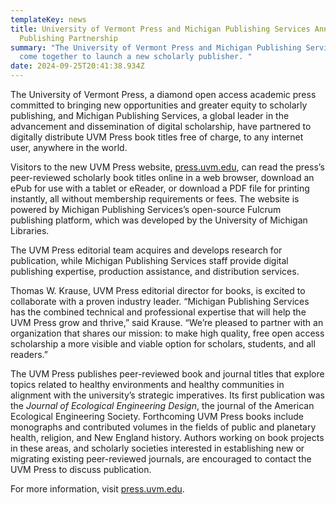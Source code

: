 ```yaml
---
templateKey: news
title: University of Vermont Press and Michigan Publishing Services Announce
  Publishing Partnership
summary: "The University of Vermont Press and Michigan Publishing Services have
  come together to launch a new scholarly publisher. "
date: 2024-09-25T20:41:38.934Z
---
```

The University of Vermont Press, a diamond open access academic press committed to bringing new opportunities and greater equity to scholarly publishing, and Michigan Publishing Services, a global leader in the advancement and dissemination of digital scholarship, have partnered to digitally distribute UVM Press book titles free of charge, to any internet user, anywhere in the world. 

Visitors to the new UVM Press website, [press.uvm.edu](press.uvm.edu), can read the press’s peer-reviewed scholarly book titles online in a web browser, download an ePub for use with a tablet or eReader, or download a PDF file for printing instantly, all without membership requirements or fees. The website is powered by Michigan Publishing Services’s open-source Fulcrum publishing platform, which was developed by the University of Michigan Libraries. 

The UVM Press editorial team acquires and develops research for publication, while Michigan Publishing Services staff provide digital publishing expertise, production assistance, and distribution services.

Thomas W. Krause, UVM Press editorial director for books, is excited to collaborate with a proven industry leader. “Michigan Publishing Services has the combined technical and professional expertise that will help the UVM Press grow and thrive,” said Krause.  “We’re pleased to partner with an organization that shares our mission: to make high quality, free open access scholarship a more visible and viable option for scholars, students, and all readers.”

The UVM Press publishes peer-reviewed book and journal titles that explore topics related to healthy environments and healthy communities in alignment with the university’s strategic imperatives. Its first publication was the *Journal of Ecological Engineering Design*, the journal of the American Ecological Engineering Society. Forthcoming UVM Press books include monographs and contributed volumes in the fields of public and planetary health, religion, and New England history. Authors working on book projects in these areas, and scholarly societies interested in establishing new or migrating existing peer-reviewed journals, are encouraged to contact the UVM Press to discuss publication.

For more information, visit [press.uvm.edu](press.uvm.edu).